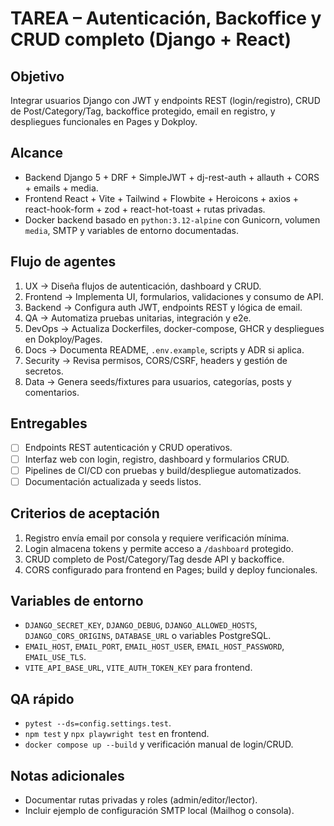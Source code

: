 # TAREA – Autenticación, Backoffice y CRUD completo (Django + React)

## Objetivo
Integrar usuarios Django con JWT y endpoints REST (login/registro), CRUD de Post/Category/Tag, backoffice protegido, email en registro, y despliegues funcionales en Pages y Dokploy.

## Alcance
- Backend Django 5 + DRF + SimpleJWT + dj-rest-auth + allauth + CORS + emails + media.
- Frontend React + Vite + Tailwind + Flowbite + Heroicons + axios + react-hook-form + zod + react-hot-toast + rutas privadas.
- Docker backend basado en `python:3.12-alpine` con Gunicorn, volumen `media`, SMTP y variables de entorno documentadas.

## Flujo de agentes
1. UX → Diseña flujos de autenticación, dashboard y CRUD.
2. Frontend → Implementa UI, formularios, validaciones y consumo de API.
3. Backend → Configura auth JWT, endpoints REST y lógica de email.
4. QA → Automatiza pruebas unitarias, integración y e2e.
5. DevOps → Actualiza Dockerfiles, docker-compose, GHCR y despliegues en Dokploy/Pages.
6. Docs → Documenta README, `.env.example`, scripts y ADR si aplica.
7. Security → Revisa permisos, CORS/CSRF, headers y gestión de secretos.
8. Data → Genera seeds/fixtures para usuarios, categorías, posts y comentarios.

## Entregables
- [ ] Endpoints REST autenticación y CRUD operativos.
- [ ] Interfaz web con login, registro, dashboard y formularios CRUD.
- [ ] Pipelines de CI/CD con pruebas y build/despliegue automatizados.
- [ ] Documentación actualizada y seeds listos.

## Criterios de aceptación
1. Registro envía email por consola y requiere verificación mínima.
2. Login almacena tokens y permite acceso a `/dashboard` protegido.
3. CRUD completo de Post/Category/Tag desde API y backoffice.
4. CORS configurado para frontend en Pages; build y deploy funcionales.

## Variables de entorno
- `DJANGO_SECRET_KEY`, `DJANGO_DEBUG`, `DJANGO_ALLOWED_HOSTS`, `DJANGO_CORS_ORIGINS`, `DATABASE_URL` o variables PostgreSQL.
- `EMAIL_HOST`, `EMAIL_PORT`, `EMAIL_HOST_USER`, `EMAIL_HOST_PASSWORD`, `EMAIL_USE_TLS`.
- `VITE_API_BASE_URL`, `VITE_AUTH_TOKEN_KEY` para frontend.

## QA rápido
- `pytest --ds=config.settings.test`.
- `npm test` y `npx playwright test` en frontend.
- `docker compose up --build` y verificación manual de login/CRUD.

## Notas adicionales
- Documentar rutas privadas y roles (admin/editor/lector).
- Incluir ejemplo de configuración SMTP local (Mailhog o consola).
